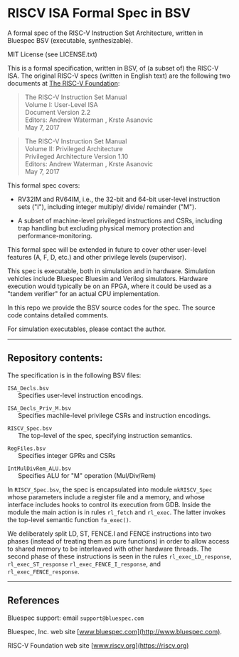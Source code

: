 # RISCV ISA Formal Spec in BSV
A formal spec of the RISC-V Instruction Set Architecture, written in Bluespec BSV (executable, synthesizable).

MIT License (see LICENSE.txt)

This is a formal specification, written in BSV, of (a subset of) the
RISC-V ISA.  The original RISC-V specs (written in English text) are
the following two documents at [The RISC-V
Foundation](https://riscv.org/):

>    The RISC-V Instruction Set Manual  
>    Volume I: User-Level ISA  
>    Document Version 2.2  
>    Editors: Andrew Waterman , Krste Asanovic  
>    May 7, 2017


>    The RISC-V Instruction Set Manual  
>    Volume II: Privileged Architecture  
>    Privileged Architecture Version 1.10  
>    Editors: Andrew Waterman , Krste Asanovic  
>    May 7, 2017

This formal spec covers:

   - RV32IM and RV64IM, i.e., the 32-bit and 64-bit user-level
        instruction sets ("I"), including integer
        multiply/ divide/ remainder ("M").

   - A subset of machine-level privileged instructions and CSRs,
        including trap handling but excluding physical memory
        protection and performance-monitoring.

This formal spec will be extended in future to cover other user-level
features (A, F, D, etc.) and other privilege levels (supervisor).

This spec is executable, both in simulation and in hardware.
Simulation vehicles include Bluespec Bluesim and Verilog simulators.
Hardware execution would typically be on an FPGA, where it could be
used as a "tandem verifier" for an actual CPU implementation.

In this repo we provide the BSV source codes for the spec.  The source
code contains detailed comments.

For simulation executables, please contact the author.

----------------------------------------------------------------

## Repository contents:

The specification is in the following BSV files:

`ISA_Decls.bsv`  
&nbsp; &nbsp; &nbsp; Specifies user-level instruction encodings.

`ISA_Decls_Priv_M.bsv`  
&nbsp; &nbsp; &nbsp; Specifies machile-level privilege CSRs and instruction encodings.

`RISCV_Spec.bsv`  
&nbsp; &nbsp; &nbsp; The top-level of the spec, specifying instruction semantics.

`RegFiles.bsv`  
&nbsp; &nbsp; &nbsp; Specifies integer GPRs and CSRs

`IntMulDivRem_ALU.bsv`  
&nbsp; &nbsp; &nbsp; Specifies ALU for "M" operation (Mul/Div/Rem)

In `RISCV_Spec.bsv`, the spec is encapsulated into module
`mkRISCV_Spec` whose parameters include a register file and a memory,
and whose interface includes hooks to control its execution from GDB.
Inside the module the main action is in rules `rl_fetch` and
`rl_exec`.  The latter invokes the top-level semantic function
`fa_exec()`.

We deliberately split LD, ST, FENCE.I and FENCE instructions into two
phases (instead of treating them as pure functions) in order to allow
access to shared memory to be interleaved with other hardware threads.
The second phase of these instructions is seen in the rules
`rl_exec_LD_response`,
`rl_exec_ST_response`
`rl_exec_FENCE_I_response`,
and `rl_exec_FENCE_response`.

----------------------------------------------------------------
## References

Bluespec support: email `support@bluespec.com`

Bluespec, Inc. web site [www.bluespec.com](http://www.bluespec.com).

RISC-V Foundation web site [www.riscv.org](https://riscv.org)
